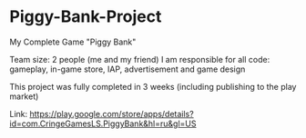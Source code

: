 # Piggy-Bank-Project
My Complete Game "Piggy Bank"

Team size: 2 people (me and my friend)
I am responsible for all code: gameplay, in-game store, IAP, advertisement and game design

This project was fully completed in 3 weeks (including publishing to the play market)

Link: https://play.google.com/store/apps/details?id=com.CringeGamesLS.PiggyBank&hl=ru&gl=US
